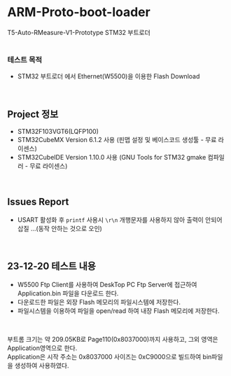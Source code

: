 # ARM-Proto-boot-loader
T5-Auto-RMeasure-V1-Prototype STM32 부트로더
<br>
<br>

### 테스트 목적
* STM32 부트로더 에서 Ethernet(W5500)을 이용한 Flash Download
<br>
  
## Project 정보
* STM32F103VGT6(LQFP100) 
* STM32CubeMX Version 6.1.2 사용 (핀맵 설정 및 베이스코드 생성툴 - 무료 라이센스)
* STM32CubeIDE Version 1.10.0 사용 (GNU Tools for STM32 gmake 컴파일러 - 무료 라이센스)
<br>

## Issues Report
* USART 활성화 후 <code>printf</code> 사용시 <code>\r\n</code> 개행문자를 사용하지 않아
  출력이 안되어 삽질 ...(동작 안하는 것으로 오인)
<br>

## 23-12-20 테스트 내용
* W5500 Ftp Client를 사용하여 DeskTop PC Ftp Server에 접근하여 Application.bin 파일을 다운로드 한다.
* 다운로드한 파일은 외장 Flash 메모리의 파일시스템에 저장한다.
* 파일시스템을 이용하여 파일을 open/read 하여 내장 Flash 메모리에 저장한다.
<br>

<p>
  부트롬 크기는 약 209.05KB로 Page110(0x8037000)까지 사용하고, 그외 영역은 Application영역으로 한다.<br>
  Application은 시작 주소는 0x8037000 사이즈는 0xC9000으로 빌드하여 bin파일을 생성하여 사용하였다.
</p>
